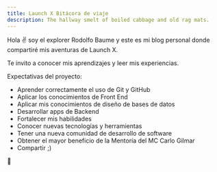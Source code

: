 ```yaml
---
title: Launch X Bitácora de viaje
description: The hallway smelt of boiled cabbage and old rag mats.
---
```


Hola ✌️  soy el explorer Rodolfo Baume y este es mi blog personal donde compartiré mis aventuras de Launch X.

Te invito a conocer mis aprendizajes y leer mis experiencias.

Expectativas del proyecto:

- Aprender correctamente el uso de Git y GitHub
- Aplicar los conocimientos de Front End
- Aplicar mis conocimientos de diseño de bases de datos
- Desarrollar apps de Backend
- Fortalecer mis habilidades
- Conocer nuevas tecnologías y herramientas
- Tener una nueva comunidad de desarrollo de software
- Obtener el mayor beneficio de la Mentoría del MC Carlo Gilmar
- Compartir ;)

🚀
